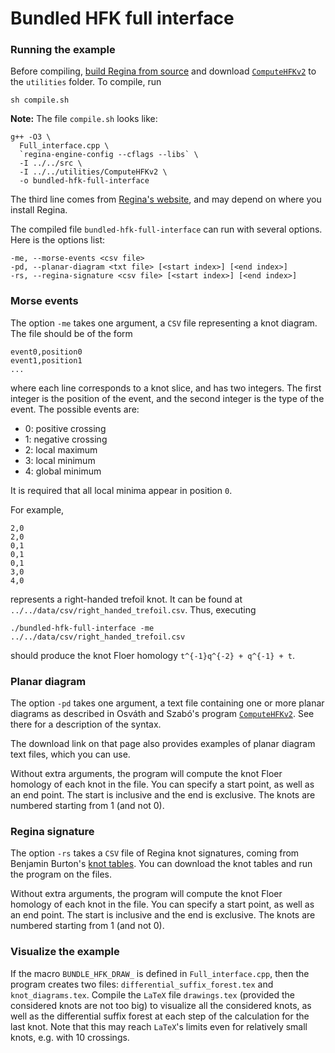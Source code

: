 # Bundled HFK full interface
### Running the example

Before compiling,
[build Regina from source](https://regina-normal.github.io/source.html) and
download [`ComputeHFKv2`](https://web.math.princeton.edu/~szabo/HFKcalc.html)
to the `utilities` folder. To compile, run
```
sh compile.sh
```
**Note:** The file `compile.sh` looks like:
```
g++ -O3 \
  Full_interface.cpp \
  `regina-engine-config --cflags --libs` \
  -I ../../src \
  -I ../../utilities/ComputeHFKv2 \
  -o bundled-hfk-full-interface
```
The third line comes from
[Regina's website](https://regina-normal.github.io/buildtips.html#linking),
and may depend on where you install Regina.

The compiled file `bundled-hfk-full-interface` can run with several options.
Here is the options list:
```
-me, --morse-events <csv file>
-pd, --planar-diagram <txt file> [<start index>] [<end index>]
-rs, --regina-signature <csv file> [<start index>] [<end index>]
```

### Morse events

The option `-me` takes one argument, a `CSV` file representing a knot diagram.
The file should be of the form
```
event0,position0
event1,position1
...
```
where each line corresponds to a knot slice, and has two integers. The first
integer is the position of the event, and the second integer is the type of
the event. The possible events are:
- 0: positive crossing
- 1: negative crossing
- 2: local maximum
- 3: local minimum
- 4: global minimum

It is required that all local minima appear in position `0`.

For example,
```
2,0
2,0
0,1
0,1
0,1
3,0
4,0
```
represents a right-handed trefoil knot. It can be found at
`../../data/csv/right_handed_trefoil.csv`. Thus, executing
```
./bundled-hfk-full-interface -me ../../data/csv/right_handed_trefoil.csv
```
should produce the knot Floer homology `t^{-1}q^{-2} + q^{-1} + t`.

### Planar diagram

The option `-pd` takes one argument, a text file containing one or more planar
diagrams as described in Osváth and Szabó's program
[`ComputeHFKv2`](https://web.math.princeton.edu/~szabo/HFKcalc.html). See there
for a description of the syntax.

The download link on that page also provides examples of planar diagram text
files, which you can use.

Without extra arguments, the program will compute the knot Floer homology of
each knot in the file. You can specify a start point, as well as an end point.
The start is inclusive and the end is exclusive. The knots are numbered
starting from 1 (and not 0).

### Regina signature

The option `-rs` takes a `CSV` file of Regina knot signatures, coming from
Benjamin Burton's [knot tables](https://regina-normal.github.io/data.html#knots).
You can download the knot tables and run the program on the files.

Without extra arguments, the program will compute the knot Floer homology of
each knot in the file. You can specify a start point, as well as an end point.
The start is inclusive and the end is exclusive. The knots are numbered
starting from 1 (and not 0).

### Visualize the example
If the macro `BUNDLE_HFK_DRAW_` is defined in `Full_interface.cpp`, then the
program creates two files: `differential_suffix_forest.tex` and
`knot_diagrams.tex`. Compile the `LaTeX` file `drawings.tex` (provided the
considered knots are not too big) to visualize all the considered knots, as
well as the differential suffix forest at each step of the calculation for the
last knot. Note that this may reach `LaTeX`'s limits even for relatively small
knots, e.g. with 10 crossings.
